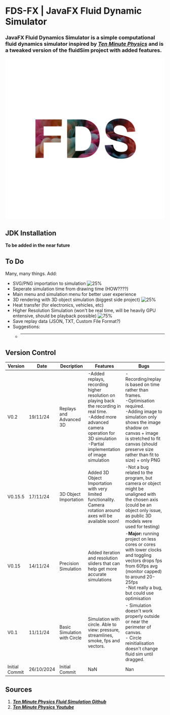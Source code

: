 # FDS-FX | JavaFX Fluid Dynamic Simulator
### JavaFX Fluid Dynamics Simulator is a simple computational fluid dynamics simulator inspired by [***Ten Minute Physics***](https://github.com/matthias-research/pages/blob/master/tenMinutePhysics/17-fluidSim.html) and is a tweaked version of the fluidSim project with added features.
![alt text](https://github.com/AryA-65/FDS-FX/blob/afaa744dc7fb5695844878ea14d0cd0bd2ffa989/FDSLG.png "FDS Logo")

## JDK Installation
**To be added in the near future**

## To Do
Many, many things. Add:
* SVG/PNG importation to simulation ![25%](https://progress-bar.xyz/25)
* Seperate simulation time from drawing time (HOW????)
* Main menu and simulation menu for better user experience
* 3D rendering with 3D object simulation (biggest side project) ![25%](https://progress-bar.xyz/25)
* Heat transfer (for electronics, vehicles, etc)
* Higher Resolution Simulation (won't be real time, will be heavily GPU entensive, should be playback possible) ![75%](https://progress-bar.xyz/75)
* Save replay data (JSON, TXT, Custom File Format?)
* Suggestions:
  * ------

## Version Control
|Version|Date|Decription|Features|Bugs|
|-------|----|----------|--------|----|
|V0.2|19/11/24|Replays and Advanced 3D|-Added replays, recording higher resolution on playing back the recording in real time.<br>-Added more advanced camera operation for 3D simulation<br>-Partial implementation of image simulation|-Recording/replay is based on time rather than frames.<br>-Optimisation required.<br>-Adding image to simulation only shows the image shadow on canvas + image is stretched to fit canvas (should preserve size rather than fit to size) + only PNG|
|V0.15.5|17/11/24|3D Object Importation|Added 3D Object Importation with very limited functionality. Camera rotation around axes will be available soon!|-Not a bug related to the program, but camera or object might be unaligned with the chosen axis (could be an object only issue, as public 3D models were used for testing)|
|V0.15|14/11/24|Precision Simulation|Added iteration and resolution sliders that can help get more accurate simulations|-**Major:** running project on less cores or cores with lower clocks and toggling vectors drops fps from 60fps avg (monitor capped) to around 20-25fps<br> -Not really a bug, but could use optimisation|
|V0.1|11/11/24|Basic Simulation with Circle|Simulation with circle. Able to view: pressure, streamlines, smoke, fps and vectors.|- Simulation doesn't work properly outside or near the perimeter of canvas.<br>- Circle reinitialisation doesn't change fluid sim until dragged.|
|Initial Commit|26/10/2024|Initial Commit|NaN|Nan|

## Sources
1. [***Ten Minute Physics Fluid Simulation Github***](https://github.com/matthias-research/pages/blob/master/tenMinutePhysics/17-fluidSim.html)
2. [***Ten Minute Physics Youtube***](https://www.youtube.com/c/TenMinutePhysics)
